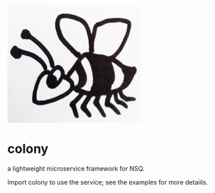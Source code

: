 ![bee](bee.png)

colony
======

a lightweight microservice framework for NSQ.

Import colony to use the service; see the examples for more detaiils. 
